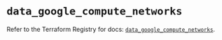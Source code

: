 # `data_google_compute_networks`

Refer to the Terraform Registry for docs: [`data_google_compute_networks`](https://registry.terraform.io/providers/hashicorp/google/6.28.0/docs/data-sources/compute_networks).
